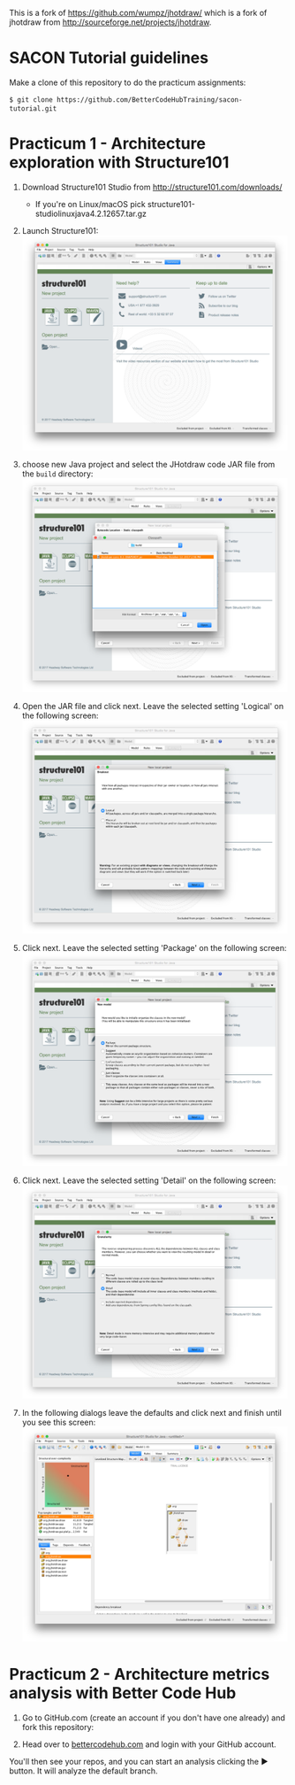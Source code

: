 This is a fork of https://github.com/wumpz/jhotdraw/ which is a fork of jhotdraw from http://sourceforge.net/projects/jhotdraw.

# SACON Tutorial guidelines

Make a clone of this repository to do the practicum assignments:
```
$ git clone https://github.com/BetterCodeHubTraining/sacon-tutorial.git
```

# Practicum 1 - Architecture exploration with Structure101

1. Download Structure101 Studio from http://structure101.com/downloads/
   * If you're on Linux/macOS pick structure101-studiolinuxjava4.2.12657.tar.gz

2. Launch Structure101:
![Step 1](/images/structure101-step1.png)

3. choose new Java project and select the JHotdraw code JAR file from the `build` directory:
![Step 2](/images/structure101-step2.png)

4. Open the JAR file and click next. Leave the selected setting 'Logical' on the following screen:
![Step 3](/images/structure101-step3.png)

5. Click next. Leave the selected setting 'Package' on the following screen:
![Step 4](/images/structure101-step4.png)

6. Click next. Leave the selected setting 'Detail' on the following screen:
![Step 5](/images/structure101-step5.png)

7. In the following dialogs leave the defaults and click next and finish until you see this screen:
![Step 6](/images/structure101-step6.png)

# Practicum 2 - Architecture metrics analysis with Better Code Hub

1. Go to GitHub.com (create an account if you don't have one already) and fork this repository:


1. Head over to [bettercodehub.com](https://bettercodehub.com) and login with your GitHub account.




You'll then see your repos, and you can start an analysis clicking the ▶️ button. It will analyze the default branch. 
